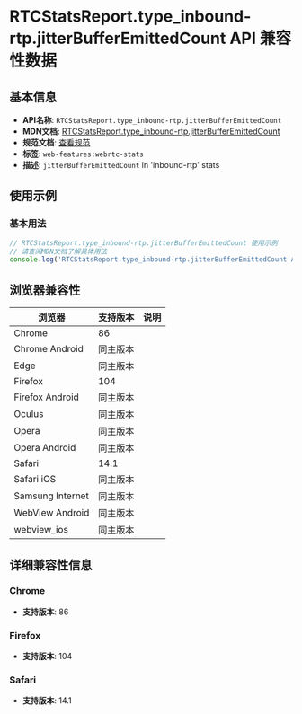 # RTCStatsReport.type_inbound-rtp.jitterBufferEmittedCount API 兼容性数据

## 基本信息

- **API名称**: `RTCStatsReport.type_inbound-rtp.jitterBufferEmittedCount`
- **MDN文档**: [RTCStatsReport.type_inbound-rtp.jitterBufferEmittedCount](https://developer.mozilla.org/docs/Web/API/RTCInboundRtpStreamStats/jitterBufferEmittedCount)
- **规范文档**: [查看规范](https://w3c.github.io/webrtc-stats/#dom-rtcinboundrtpstreamstats-jitterbufferemittedcount)
- **标签**: `web-features:webrtc-stats`
- **描述**: `jitterBufferEmittedCount` in 'inbound-rtp' stats

## 使用示例

### 基本用法

```javascript
// RTCStatsReport.type_inbound-rtp.jitterBufferEmittedCount 使用示例
// 请查阅MDN文档了解具体用法
console.log('RTCStatsReport.type_inbound-rtp.jitterBufferEmittedCount API');
```

## 浏览器兼容性

| 浏览器 | 支持版本 | 说明 |
|--------|----------|------|
| Chrome | 86 |  |
| Chrome Android | 同主版本 |  |
| Edge | 同主版本 |  |
| Firefox | 104 |  |
| Firefox Android | 同主版本 |  |
| Oculus | 同主版本 |  |
| Opera | 同主版本 |  |
| Opera Android | 同主版本 |  |
| Safari | 14.1 |  |
| Safari iOS | 同主版本 |  |
| Samsung Internet | 同主版本 |  |
| WebView Android | 同主版本 |  |
| webview_ios | 同主版本 |  |

## 详细兼容性信息

### Chrome

- **支持版本**: 86

### Firefox

- **支持版本**: 104

### Safari

- **支持版本**: 14.1

